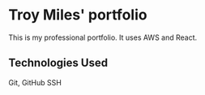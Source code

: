 # Troy Miles' portfolio

This is my professional portfolio. It uses AWS and React.

## Technologies Used

Git, GitHub
SSH
